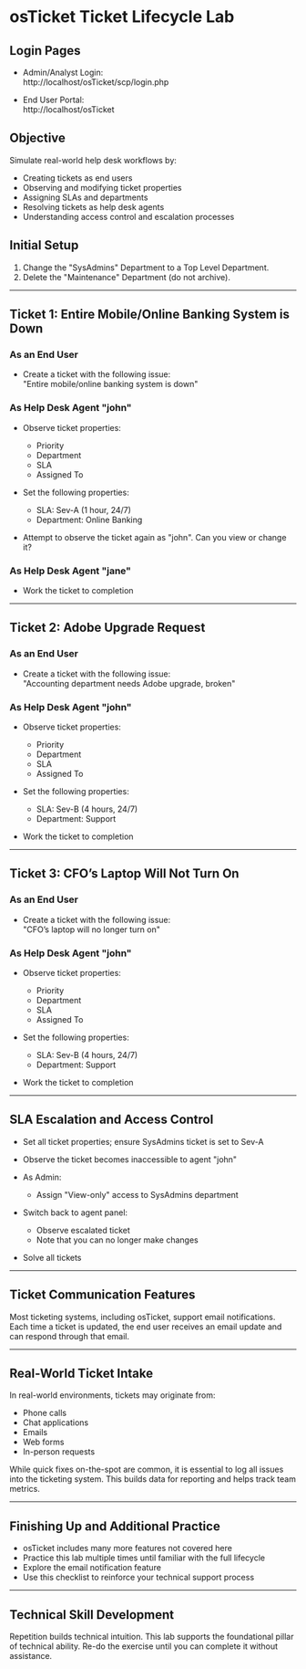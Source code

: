 # osTicket Ticket Lifecycle Lab

## Login Pages

- Admin/Analyst Login:  
  http://localhost/osTicket/scp/login.php

- End User Portal:  
  http://localhost/osTicket

## Objective

Simulate real-world help desk workflows by:

- Creating tickets as end users
- Observing and modifying ticket properties
- Assigning SLAs and departments
- Resolving tickets as help desk agents
- Understanding access control and escalation processes

## Initial Setup

1. Change the "SysAdmins" Department to a Top Level Department.
2. Delete the "Maintenance" Department (do not archive).

---

## Ticket 1: Entire Mobile/Online Banking System is Down

### As an End User

- Create a ticket with the following issue:  
  "Entire mobile/online banking system is down"

### As Help Desk Agent "john"

- Observe ticket properties:
  - Priority
  - Department
  - SLA
  - Assigned To

- Set the following properties:
  - SLA: Sev-A (1 hour, 24/7)
  - Department: Online Banking

- Attempt to observe the ticket again as "john". Can you view or change it?

### As Help Desk Agent "jane"

- Work the ticket to completion

---

## Ticket 2: Adobe Upgrade Request

### As an End User

- Create a ticket with the following issue:  
  "Accounting department needs Adobe upgrade, broken"

### As Help Desk Agent "john"

- Observe ticket properties:
  - Priority
  - Department
  - SLA
  - Assigned To

- Set the following properties:
  - SLA: Sev-B (4 hours, 24/7)
  - Department: Support

- Work the ticket to completion

---

## Ticket 3: CFO’s Laptop Will Not Turn On

### As an End User

- Create a ticket with the following issue:  
  "CFO’s laptop will no longer turn on"

### As Help Desk Agent "john"

- Observe ticket properties:
  - Priority
  - Department
  - SLA
  - Assigned To

- Set the following properties:
  - SLA: Sev-B (4 hours, 24/7)
  - Department: Support

- Work the ticket to completion

---

## SLA Escalation and Access Control

- Set all ticket properties; ensure SysAdmins ticket is set to Sev-A
- Observe the ticket becomes inaccessible to agent "john"
- As Admin:
  - Assign "View-only" access to SysAdmins department
- Switch back to agent panel:
  - Observe escalated ticket
  - Note that you can no longer make changes

- Solve all tickets

---

## Ticket Communication Features

Most ticketing systems, including osTicket, support email notifications.  
Each time a ticket is updated, the end user receives an email update and can respond through that email.

---

## Real-World Ticket Intake

In real-world environments, tickets may originate from:

- Phone calls
- Chat applications
- Emails
- Web forms
- In-person requests

While quick fixes on-the-spot are common, it is essential to log all issues into the ticketing system. This builds data for reporting and helps track team metrics.

---

## Finishing Up and Additional Practice

- osTicket includes many more features not covered here
- Practice this lab multiple times until familiar with the full lifecycle
- Explore the email notification feature
- Use this checklist to reinforce your technical support process

---

## Technical Skill Development

Repetition builds technical intuition. This lab supports the foundational pillar of technical ability. Re-do the exercise until you can complete it without assistance.
